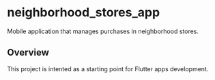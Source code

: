 # neighborhood_stores_app

Mobile application that manages purchases in neighborhood stores.

## Overview

This project is intented as a starting point for Flutter apps development. 
